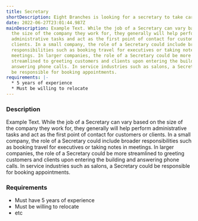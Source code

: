 ```yaml
---
title: Secretary
shortDescription: Eight Branches is looking for a secretary to take care of administrative tasks.
date: 2022-06-27T23:01:44.987Z
mainDescription: Example Text. While the job of a Secretary can vary based on
  the size of the company they work for, they generally will help perform
  administrative tasks and act as the first point of contact for customers or
  clients. In a small company, the role of a Secretary could include broader
  responsibilities such as booking travel for executives or taking notes in
  meetings. In larger companies, the role of a Secretary could be more
  streamlined to greeting customers and clients upon entering the building and
  answering phone calls. In service industries such as salons, a Secretary could
  be responsible for booking appointments.
requirements: |-
  * 5 years of experience 
  * Must be willing to relocate
---
```

### Description

Example Text. While the job of a Secretary can vary based on the size of the company they work for, they generally will help perform administrative tasks and act as the first point of contact for customers or clients. In a small company, the role of a Secretary could include broader responsibilities such as booking travel for executives or taking notes in meetings. In larger companies, the role of a Secretary could be more streamlined to greeting customers and clients upon entering the building and answering phone calls. In service industries such as salons, a Secretary could be responsible for booking appointments.

### Requirements

* Must have 5 years of experience
* Must be willing to relocate
* etc